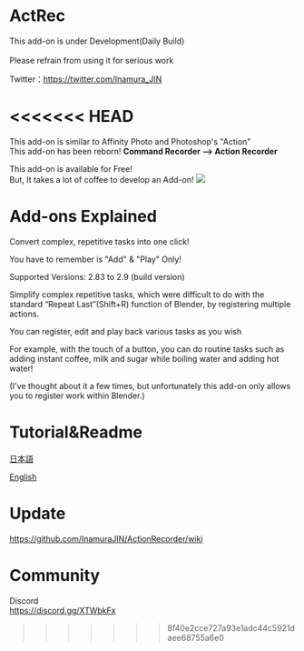 # ActRec

This add-on is under Development(Daily Build)<br>
<br>
Please refrain from using it for serious work</p>
Twitter：https://twitter.com/Inamura_JIN</br>

<<<<<<< HEAD
=======
This add-on is similar to Affinity Photo and Photoshop's "Action"<br>
This add-on has been reborn!
**Command Recorder --> Action Recorder**

This add-on is available for Free!<br>
But, It takes a lot of coffee to develop an Add-on!
[![](https://www.paypalobjects.com/en_US/i/btn/btn_donate_SM.gif)](https://paypal.me/InamuraJIN?locale.x=ja_JP)


# Add-ons Explained

Convert complex, repetitive tasks into one click!

You have to remember is "Add" & "Play" Only!

Supported Versions: 2.83 to 2.9 (build version)

Simplify complex repetitive tasks, which were difficult to do with the standard “Repeat Last”(Shift+R) function of Blender, by registering multiple actions.

You can register, edit and play back various tasks as you wish

For example, with the touch of a button, you can do routine tasks such as adding instant coffee, milk and sugar while boiling water and adding hot water!

(I've thought about it a few times, but unfortunately this add-on only allows you to register work within Blender.)

# Tutorial&Readme
[日本語](https://inamurajin.wixsite.com/website/post/tutorial_readme_jp)

[English](https://inamurajin.wixsite.com/website/post/tutorial_readme_en)


# Update

https://github.com/InamuraJIN/ActionRecorder/wiki


# Community
Discord<br>
https://discord.gg/XTWbkFx

>>>>>>> 8f40e2cce727a93e1adc44c5921daee68755a6e0
